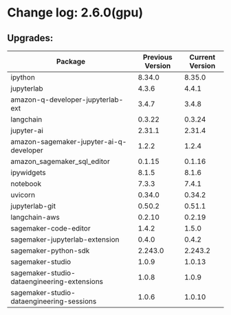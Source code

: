 # Change log: 2.6.0(gpu)

## Upgrades: 

Package | Previous Version | Current Version
---|---|---
ipython|8.34.0|8.35.0
jupyterlab|4.3.6|4.4.1
amazon-q-developer-jupyterlab-ext|3.4.7|3.4.8
langchain|0.3.22|0.3.24
jupyter-ai|2.31.1|2.31.4
amazon-sagemaker-jupyter-ai-q-developer|1.2.2|1.2.4
amazon_sagemaker_sql_editor|0.1.15|0.1.16
ipywidgets|8.1.5|8.1.6
notebook|7.3.3|7.4.1
uvicorn|0.34.0|0.34.2
jupyterlab-git|0.50.2|0.51.1
langchain-aws|0.2.10|0.2.19
sagemaker-code-editor|1.4.2|1.5.0
sagemaker-jupyterlab-extension|0.4.0|0.4.2
sagemaker-python-sdk|2.243.0|2.243.2
sagemaker-studio|1.0.9|1.0.13
sagemaker-studio-dataengineering-extensions|1.0.8|1.0.9
sagemaker-studio-dataengineering-sessions|1.0.6|1.0.10
